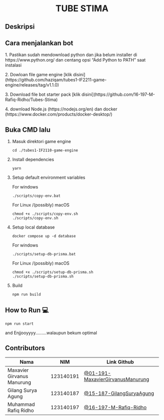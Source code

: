 
# <h1 align="center">TUBE STIMA</h1>

##  Deskripsi

<p align="justify">
  
</p>

## Cara menjalankan bot
<p>1. Pastikan sudah mendownload python dan jika belum installer di https://www.python.org/
      dan centang opsi “Add Python to PATH” saat instalasi</p>
<p>2. Dowloan file game engine [klik disini](https://github.com/haziqam/tubes1-IF2211-game-engine/releases/tag/v1.1.0)</p>

<p>3. Download file bot starter pack [klik disini](https://github.com/16-197-M-Rafiq-Ridho/Tubes-Stima)</p>

<p>4. download Node.js (https://nodejs.org/en) dan docker (https://www.docker.com/products/docker-desktop/)</p>

## Buka CMD lalu
1. Masuk direktori game engine
   ```
   cd ./tubes1-IF2110-game-engine
   ```
3. Install dependencies

   ```
   yarn
   ```

4. Setup default environment variables

   For windows

   ```
   ./scripts/copy-env.bat
   ```

   For Linux /(possibly) macOS

   ```
   chmod +x ./scripts/copy-env.sh
   ./scripts/copy-env.sh
   ```

5. Setup local database

   ```
   docker compose up -d database
   ```

   For windows

   ```
   ./scripts/setup-db-prisma.bat
   ```

   For Linux /(possibly) macOS

   ```
   chmod +x ./scripts/setup-db-prisma.sh
   ./scripts/setup-db-prisma.sh
   ```

6. Build

   ```
   npm run build
   ```

## How to Run 💻

```
npm run start
```

<p>and Enjjooyyyy.........walaupun bekum optimal</p>


## Contributors

| Nama                        | NIM       | Link Github                                                                            |
| ----------------------------| --------- | -------------------------------------------------------------------------------------- |
| Maxavier Girvanus Manurung  | 123140191 | [@01-191-MaxavierGirvanusManurung](https://github.com/01-191-MaxavierGirvanusManurung) |
| Gilang Surya Agung          | 123140187 | [@15-187-GilangSuryaAgung](https://github.com/15-187-GilangSuryaAgung)                 |
| Muhammad Rafiq Ridho        | 123140197 | [@16-197-M-Rafiq-Ridho](https://github.com/16-197-M-Rafiq-Ridho)                       |

